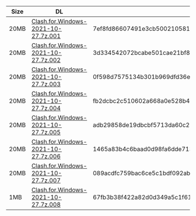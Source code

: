 |    Size   |     DL  | sha512sum |
|  ---  |  ---  |  ---  |
| 20MB | [Clash.for.Windows-2021-10-27.7z.001](https://cdn.jsdelivr.net/gh/appleians/cfw_m1@main/Clash.for.Windows-2021-10-27.7z.001) | 7ef8fd86607491e3cb500210581dff0046895174a9545ed5c58e7447a758e659bf33139d2e0a642b98c3dada3f01fd4f91ea206ea19ed6bdc926f95c92b003e8 |
| 20MB | [Clash.for.Windows-2021-10-27.7z.002](https://cdn.jsdelivr.net/gh/appleians/cfw_m1@main/Clash.for.Windows-2021-10-27.7z.002) | 3d334542072bcabe501cae21bf82a05cdeb798d7386bee40d3e90f8a625dd17c5b514d9da0d6390f8e2097a14c5b82245d3b74f71a1e070aa04b4321634cda4e |
| 20MB | [Clash.for.Windows-2021-10-27.7z.003](https://cdn.jsdelivr.net/gh/appleians/cfw_m1@main/Clash.for.Windows-2021-10-27.7z.003) | 0f598d7575134b301b969dfd36e7db70596716ebf73343514ab78bca43e3c0e33a00ea29b4ecf512be42b37cadcbc4571194c4a8dea5846ff0f4c765fc202d64 |
| 20MB | [Clash.for.Windows-2021-10-27.7z.004](https://cdn.jsdelivr.net/gh/appleians/cfw_m1@main/Clash.for.Windows-2021-10-27.7z.004) | fb2dcbc2c510602a668a0e528b4c383776cab4fe47defe853b7084b6d935b70edc780c210c0c33213889afa5ed07c992f711ee987e22a6244481a86640a5e538 |
| 20MB | [Clash.for.Windows-2021-10-27.7z.005](https://cdn.jsdelivr.net/gh/appleians/cfw_m1@main/Clash.for.Windows-2021-10-27.7z.005) | adb29858de19dbcbf5713da60c26190065625358c493c78af59dd8d6fa12837f4a11483b3201212817e48731e4f79d021cc9ffc4f4ad02215252b7d80f2bec9b |
| 20MB | [Clash.for.Windows-2021-10-27.7z.006](https://cdn.jsdelivr.net/gh/appleians/cfw_m1@main/Clash.for.Windows-2021-10-27.7z.006) | 1465a83b4c6baad0d98fa6dde713bf142a4caaeb5b7706d084ea9388a8f23395ce523be6087414baf15f154270469d46d809bb31368d87218ff3852e864fba35 |
| 20MB | [Clash.for.Windows-2021-10-27.7z.007](https://cdn.jsdelivr.net/gh/appleians/cfw_m1@main/Clash.for.Windows-2021-10-27.7z.007) | 089acdfc759bac6ce5c1bdf092ab81f3ef3ce7f4d129513da0d64d453c7abd5bb05636cf4931729bf35f2b1be871d7baded12230f482d7265ebb6e93c9ed742b |
| 1MB | [Clash.for.Windows-2021-10-27.7z.008](https://cdn.jsdelivr.net/gh/appleians/cfw_m1@main/Clash.for.Windows-2021-10-27.7z.008) | 67fb3b38f422a82d0d349a5c1f61b7ecb04843d1797c1d2ddd17591b7e06a7a69069a6a9baaab688c8699d761da92c1b480c1ab0d2921cf735a18761dad28023 |
